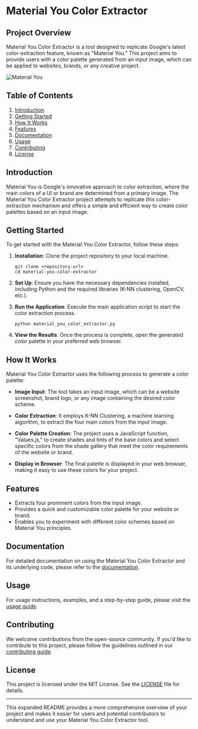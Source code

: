 # Material You Color Extractor

## Project Overview

Material You Color Extractor is a tool designed to replicate Google's latest color-extraction feature, known as "Material You." This project aims to provide users with a color palette generated from an input image, which can be applied to websites, brands, or any creative project.

![Material You](https://cdn.arstechnica.net/wp-content/uploads/2021/08/android-12-rainbow-1.jpg)

## Table of Contents

1. [Introduction](#introduction)
2. [Getting Started](#getting-started)
3. [How It Works](#how-it-works)
4. [Features](#features)
5. [Documentation](#documentation)
6. [Usage](#usage)
7. [Contributing](#contributing)
8. [License](#license)

## Introduction

Material You is Google's innovative approach to color extraction, where the main colors of a UI or brand are determined from a primary image. The Material You Color Extractor project attempts to replicate this color-extraction mechanism and offers a simple and efficient way to create color palettes based on an input image.

## Getting Started

To get started with the Material You Color Extractor, follow these steps:

1. **Installation**: Clone the project repository to your local machine.

   ```shell
   git clone <repository-url>
   cd material-you-color-extractor
   ```

2. **Set Up**: Ensure you have the necessary dependencies installed, including Python and the required libraries (K-NN clustering, OpenCV, etc.).

3. **Run the Application**: Execute the main application script to start the color extraction process.

   ```shell
   python material_you_color_extractor.py
   ```

4. **View the Results**: Once the process is complete, open the generated color palette in your preferred web browser.

## How It Works

Material You Color Extractor uses the following process to generate a color palette:

- **Image Input**: The tool takes an input image, which can be a website screenshot, brand logo, or any image containing the desired color scheme.

- **Color Extraction**: It employs K-NN Clustering, a machine learning algorithm, to extract the four main colors from the input image.

- **Color Palette Creation**: The project uses a JavaScript function, "Values.js," to create shades and tints of the base colors and select specific colors from the shade gallery that meet the color requirements of the website or brand.

- **Display in Browser**: The final palette is displayed in your web browser, making it easy to use these colors for your project.

## Features

- Extracts four prominent colors from the input image.
- Provides a quick and customizable color palette for your website or brand.
- Enables you to experiment with different color schemes based on Material You principles.

## Documentation

For detailed documentation on using the Material You Color Extractor and its underlying code, please refer to the [documentation](./docs/).

## Usage

For usage instructions, examples, and a step-by-step guide, please visit the [usage guide](./docs/usage.md).

## Contributing

We welcome contributions from the open-source community. If you'd like to contribute to this project, please follow the guidelines outlined in our [contributing guide](./CONTRIBUTING.md).

## License

This project is licensed under the MIT License. See the [LICENSE](./LICENSE) file for details.

---

This expanded README provides a more comprehensive overview of your project and makes it easier for users and potential contributors to understand and use your Material You Color Extractor tool.
